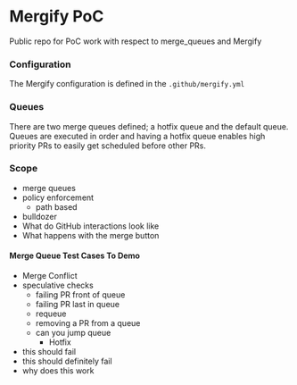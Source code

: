 # Mergify PoC

Public repo for PoC work with respect to merge_queues and Mergify

### Configuration

The Mergify configuration is defined in the `.github/mergify.yml`

### Queues

There are two merge queues defined; a hotfix queue and the default queue. Queues
are executed in order and having a hotfix queue enables high priority PRs to
easily get scheduled before other PRs.

### Scope

- merge queues
- policy enforcement
  - path based
- bulldozer
- What do GitHub interactions look like
- What happens with the merge button

#### Merge Queue Test Cases To Demo

* Merge Conflict
* speculative checks
  * failing PR front of queue
  * failing PR last in queue
  * requeue
  * removing a PR from a queue
  * can you jump queue
    * Hotfix
* this should fail
* this should definitely fail
* why does this work
